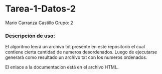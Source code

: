 # Tarea-1-Datos-2

Mario Carranza Castillo
Grupo: 2

### Descripción de uso:
El algoritmo leerá un archivo txt presente en este repositorio el cual contiene cierta cantidad de numeros desordenados. Luego de ejecutarse generará como resultado un archivo txt con los numeros ordenados. 

El enlace a la documentacion está en el archivo HTML.
